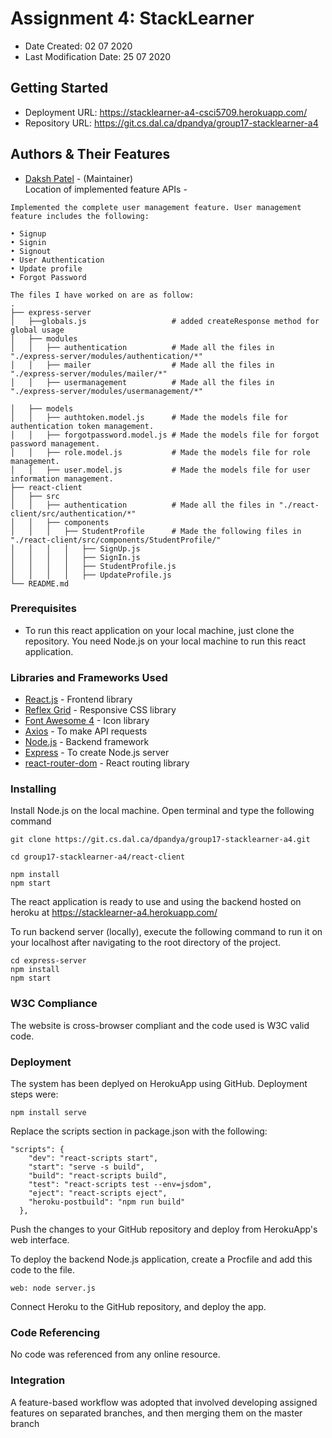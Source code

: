 # Assignment 4: StackLearner

* Date Created: 02 07 2020
* Last Modification Date: 25 07 2020

## Getting Started

* Deployment URL: https://stacklearner-a4-csci5709.herokuapp.com/
* Repository URL: https://git.cs.dal.ca/dpandya/group17-stacklearner-a4

## Authors & Their Features

* [Daksh Patel](dk792765@dal.ca) - (Maintainer)\
Location of implemented feature APIs -
```
Implemented the complete user management feature. User management feature includes the following:

• Signup
• Signin
• Signout
• User Authentication
• Update profile
• Forgot Password

The files I have worked on are as follow:
.
├── express-server
│   ├──globals.js                   # added createResponse method for global usage
│   ├── modules
│   │   ├── authentication          # Made all the files in "./express-server/modules/authentication/*"
│   │   ├── mailer                  # Made all the files in "./express-server/modules/mailer/*"
│   │   ├── usermanagement          # Made all the files in "./express-server/modules/usermanagement/*"

│   ├── models
│   │   ├── authtoken.model.js      # Made the models file for authentication token management.
│   │   ├── forgotpassword.model.js # Made the models file for forgot password management.
│   │   ├── role.model.js           # Made the models file for role management.
│   │   ├── user.model.js           # Made the models file for user information management.
├── react-client
│   ├── src
│   │   ├── authentication          # Made all the files in "./react-client/src/authentication/*"
│   │   ├── components
│   │   │   ├── StudentProfile      # Made the following files in "./react-client/src/components/StudentProfile/"
│   │   │   │   ├── SignUp.js
│   │   │   │   ├── SignIn.js
│   │   │   │   ├── StudentProfile.js
│   │   │   │   ├── UpdateProfile.js
└── README.md
```

### Prerequisites

* To run this react application on your local machine, just clone the repository. You need Node.js on your local machine to run this react application.

### Libraries and Frameworks Used

* [React.js](https://reactjs.org/) - Frontend library
* [Reflex Grid](https://github.com/leejordan/reflex) - Responsive CSS library
* [Font Awesome 4](https://fontawesome.com/icons?d=gallery) - Icon library
* [Axios](https://www.npmjs.com/package/react-axios) - To make API requests
* [Node.js](https://nodejs.org/en/) - Backend framework
* [Express](https://expressjs.com/) - To create Node.js server
* [react-router-dom](https://www.npmjs.com/package/react-router-dom) - React routing library

### Installing

Install Node.js on the local machine.
Open terminal and type the following command

```
git clone https://git.cs.dal.ca/dpandya/group17-stacklearner-a4.git
```

```
cd group17-stacklearner-a4/react-client
```

```
npm install
npm start
```

The react application is ready to use and using the backend hosted on heroku at https://stacklearner-a4.herokuapp.com/


To run backend server (locally), execute the following command to run it on your localhost after navigating to the root directory of the project.

```
cd express-server
npm install
npm start
```


### W3C Compliance
The website is cross-browser compliant and the code used is W3C valid code.

### Deployment
The system has been deplyed on HerokuApp using GitHub. Deployment steps were:
```
npm install serve
```

Replace the scripts section in package.json with the following:
```
"scripts": {
    "dev": "react-scripts start",
    "start": "serve -s build",
    "build": "react-scripts build",
    "test": "react-scripts test --env=jsdom",
    "eject": "react-scripts eject",
    "heroku-postbuild": "npm run build"
  },
```
  Push the changes to your GitHub repository and deploy from HerokuApp's web interface.

To deploy the backend Node.js application, create a Procfile and add this code to the file.
```
web: node server.js
```
Connect Heroku to the GitHub repository, and deploy the app.

### Code Referencing
No code was referenced from any online resource.

### Integration
A feature-based workflow was adopted that involved developing assigned features on separated branches, and then merging them on the master branch
